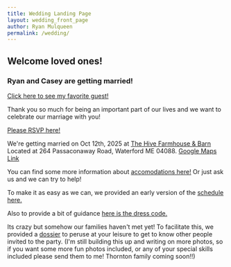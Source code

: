 ```yaml
---
title: Wedding Landing Page
layout: wedding_front_page
author: Ryan Mulqueen
permalink: /wedding/
---
```



## Welcome loved ones!

### Ryan and Casey are getting married!

[Click here to see my favorite guest!](wedding_assets/favorite-guest.jpeg)

Thank you so much for being an important part of our lives and we want to celebrate our marriage with you!

[Please RSVP here!](https://s.surveyplanet.com/23z83glo)

We're getting married on Oct 12th, 2025 at [The Hive Farmhouse & Barn](https://www.thehiveweddings.com/)
Located at 264 Passaconaway Road, Waterford ME 04088. [Google Maps Link](https://maps.app.goo.gl/5GBNpqGNGGZMkQxH9)

You can find some more information about [accomodations here!]({{site.baseurl}}/location) Or just ask us and we can try to help!

To make it as easy as we can, we provided an early version of the [schedule here.]({{site.baseurl}}/schedule)

Also to provide a bit of guidance [here is the dress code.]({{site.baseurl}}/attire)

Its crazy but somehow our families haven't met yet! To facilitate this, we provided a [dossier]({{site.baseurl}}/dossier) to peruse at your leisure to get to know other people invited to the party. (I'm still building this up and writing on more photos, so if you want some more fun photos included, or any of your special skills included please send them to me! Thornton family coming soon!!) 




